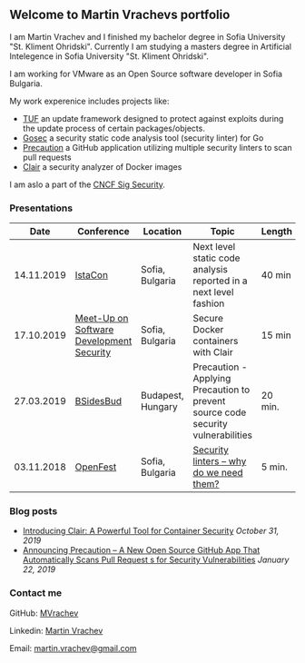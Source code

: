 ## Welcome to Martin Vrachevs portfolio

I am Martin Vrachev and I finished my bachelor degree in Sofia University "St. Kliment Ohridski".
Currently I am studying a masters degree in Artificial Intelegence in Sofia University "St. Kliment Ohridski".

I am working for VMware as an Open Source software developer in Sofia Bulgaria.

My work experenice includes projects like:
- [TUF](https://github.com/theupdateframework/tuf) an update framework designed to protect against exploits during the update process of certain packages/objects.
- [Gosec](https://github.com/securego/gosec) a security static code analysis tool (security linter) for Go
- [Precaution](https://github.com/vmware/precaution) a GitHub application utilizing multiple security linters to scan pull requests
- [Clair](https://github.com/coreos/clair) a security analyzer of Docker images

I am aslo a part of the [CNCF Sig Security](https://github.com/cncf/sig-security).


### Presentations

| Date | Conference | Location | Topic | Length |
| --- | --- | --- | --- | --- |
| 14.11.2019 | [IstaCon](https://www.istacon.org/) | Sofia, Bulgaria | Next level static code analysis reported in a next level fashion | 40 min |
| 17.10.2019 | [Meet-Up on Software Development Security](https://www.meetup.com/VMwareBulgaria/events/265555699/?isFirstPublish=true&fbclid=IwAR3xfYmXcMZdSC_gl74eUkKxcimdiqs3qgbg2xd6yqf18JJhAUT1Y5T_SB0) | Sofia, Bulgaria | Secure Docker containers with Clair | 15 min |
| 27.03.2019 | [BSidesBud](https://2019.bsidesbud.com/) | Budapest, Hungary | Precaution - Applying Precaution to prevent source code security vulnerabilities | 20 min.
| 03.11.2018 | [OpenFest](https://www.openfest.org/2018/bg/) | Sofia, Bulgaria | [Security linters – why do we need them?](https://www.youtube.com/watch?v=GcffWbg2ERY&t=35s) | 5 min.

### Blog posts

- [Introducing Clair: A Powerful Tool for Container Security](https://blogs.vmware.com/opensource/2019/10/31/clair-container-security/) *October 31, 2019*
- [Announcing Precaution – A New Open Source GitHub App That Automatically Scans Pull Request s for Security Vulnerabilities](https://blogs.vmware.com/opensource/2019/01/22/precaution-open-source-github-app/) *January 22, 2019*


### Contact me

GitHub: [MVrachev](https://github.com/MVrachev)

Linkedin: [Martin Vrachev](https://www.linkedin.com/in/martin-vrachev/)

Email: <martin.vrachev@gmail.com>
